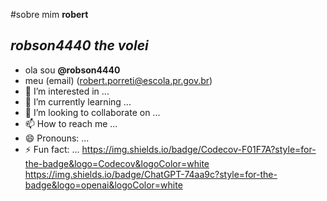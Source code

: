 #sobre mim **robert**
## *robson4440 the volei*
- ola sou **@robson4440**
- meu (email) (robert.porreti@escola.pr.gov.br)
- 👀 I’m interested in ...
- 🌱 I’m currently learning ...
- 💞️ I’m looking to collaborate on ...
- 📫 How to reach me ...
- 😄 Pronouns: ...
- ⚡ Fun fact: ...
https://img.shields.io/badge/Codecov-F01F7A?style=for-the-badge&logo=Codecov&logoColor=white
https://img.shields.io/badge/ChatGPT-74aa9c?style=for-the-badge&logo=openai&logoColor=white
<!---
robson4440/robson4440 is a ✨ special ✨ repository because its `README.md` (this file) appears on your GitHub profile.
You can click the Preview link to take a look at your changes.
--->
